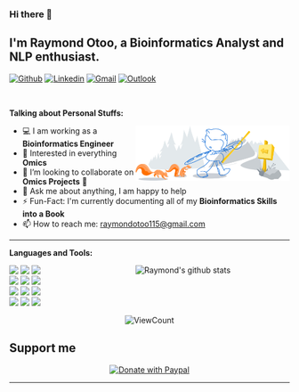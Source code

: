 ### Hi there 👋

<!--
**rayotoo/rayotoo** is a ✨ _special_ ✨ repository because its `README.md` (this file) appears on your GitHub profile.

<!-- Your title -->
## I'm Raymond Otoo, a Bioinformatics Analyst and NLP enthusiast.

<!-- Your badges
You can use the website to generate badges: https://shields.io/
-->

[![Github](https://img.shields.io/badge/-Github-000?style=flat&logo=Github&logoColor=white)](https://github.com/rayotoo)
[![Linkedin](https://img.shields.io/badge/-LinkedIn-blue?style=flat&logo=Linkedin&logoColor=white)](https://www.linkedin.com/in/raymond-anan-otoo-8aa77424/)
[![Gmail](https://img.shields.io/badge/-Gmail-c14438?style=flat&logo=Gmail&logoColor=white)](mailto:raymondotoo115@gmail.com)
[![Outlook](https://img.shields.io/badge/-Outlook-0078D4?style=flat&logo=Microsoft-Outlook&logoColor=white)](mailto:raotoo@ualr.edu)

&nbsp;

<!-- Talking about you -->
**Talking about Personal Stuffs:**

<!-- Any image aligned to the right. Beware the width -->
<img width="55%" align="right" alt="Github" src="https://github.com/rayotoo/rayotoo/blob/main/git-header.svg" />

- :computer: I am working as a **Bioinformatics Engineer**
- :monocle_face: Interested in everything **Omics** 
- 👯 I’m looking to collaborate on **Omics Projects** 🤝
- 💬 Ask me about anything, I am happy to help
- ⚡️ Fun-Fact: I'm currently documenting all of my  **Bioinformatics Skills into a Book**
- 📫 How to reach me: raymondotoo115@gmail.com
---
**Languages and Tools:** 

<!-- Your github readme stats
You can use this api: https://github.com/rayotoo/github-readme-stats
-->
<p>
  <a href="https://github.com/rayotoo/handle-path-oz">
    <img width="55%" align="right" alt="Raymond's github stats" src="https://github-readme-stats.vercel.app/api?username=rayotoo&show_icons=true&hide_border=true" />
  </a>

  <!-- Your languages and tools. Be careful with the alignment. 
  You can use this sites to get logos: https://www.vectorlogo.zone or https://simpleicons.org/
  -->
  <code><img width="10%" src="https://www.vectorlogo.zone/logos/java/java-ar21.svg"></code>
  <code><img width="10%" src="https://www.vectorlogo.zone/logos/ansible/ansible-ar21.svg"></code>
  <code><img width="10%" src="https://www.vectorlogo.zone/logos/python/python-horizontal.svg"></code>
  <br />
  <code><img width="10%" src="https://www.vectorlogo.zone/logos/r-project/r-project-ar21.svg"></code>
  <code><img width="10%" src="https://www.vectorlogo.zone/logos/circleci/circleci-ar21.svg"></code>
  <code><img width="10%" src="https://www.vectorlogo.zone/logos/docker/docker-ar21.svg"></code>
  <br />
  <code><img width="10%" src="https://www.vectorlogo.zone/logos/mysql/mysql-ar21.svg"></code>
  <code><img width="10%" src="https://www.vectorlogo.zone/logos/amazon_cloudformation/amazon_cloudformation-ar21.svg"></code>
  <code><img width="10%" src="https://www.vectorlogo.zone/logos/kubernetes/kubernetes-ar21.svg"></code>
  <br />
  <code><img width="10%" src="https://www.vectorlogo.zone/logos/git-scm/git-scm-ar21.svg"></code>
  <code><img width="10%" src="https://www.vectorlogo.zone/logos/yaml/yaml-ar21.svg"></code>
  <code><img width="10%" src="https://www.vectorlogo.zone/logos/gnu_bash/gnu_bash-ar21.svg"></code>
</p>

<!-- Your hits or visitors
site: http://hits.dwyl.com or https://visitor-badge.glitch.me
Both apis are in trouble due to the number of requests, if you know any other to register visitors, great
-->
<p align="center">
  <img alt="ViewCount" src="https://views.whatilearened.today/views/github/rayotoo/rayotoo.svg" />
</p>

## Support me
<!-- Your support, if you have it 
I created these images, feel free to use them.
-->
<p align="center">
  <a href="https://www.paypal.com/donate/?hosted_button_id=8JHU8H2AZFU8Q" target="_blank">
      <img width="18%" alt="Donate with Paypal" src="https://raw.githubusercontent.com/onimur/.github/master/.resources/support-paypal.png"/>
  </a>

</p>

---


<!-- This readme was created by Raymond Otoo - https://github.com/rayotoo -->

